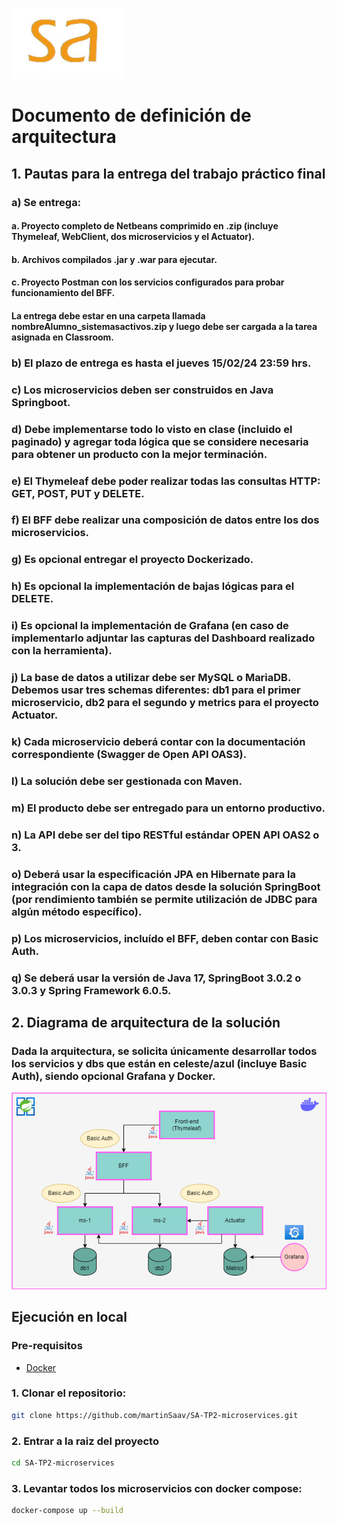 ![logo-sistemasactivos](./docs/imgs/sa.png)
# Documento de definición de arquitectura

## 1. Pautas para la entrega del trabajo práctico final

### a) Se entrega:
#### a.	Proyecto completo de Netbeans comprimido en .zip (incluye Thymeleaf, WebClient, dos microservicios y el Actuator).
#### b.	Archivos compilados .jar y .war para ejecutar.
#### c.	Proyecto Postman con los servicios configurados para probar funcionamiento del BFF.
####    La entrega debe estar en una carpeta llamada nombreAlumno_sistemasactivos.zip y luego debe ser cargada a la tarea asignada en Classroom.
### b) El plazo de entrega es hasta el jueves 15/02/24 23:59 hrs.
### c) Los microservicios deben ser construidos en Java Springboot.
### d) Debe implementarse todo lo visto en clase (incluido el paginado) y agregar toda lógica que se considere necesaria para obtener un producto con la mejor terminación.
### e) El Thymeleaf debe poder realizar todas las consultas HTTP: GET, POST, PUT y DELETE.
### f) El BFF debe realizar una composición de datos entre los dos microservicios.
### g) Es opcional entregar el proyecto Dockerizado.
### h) Es opcional la implementación de bajas lógicas para el DELETE.
### i) Es opcional la implementación de Grafana (en caso de implementarlo adjuntar las capturas del Dashboard realizado con la herramienta).
### j) La base de datos a utilizar debe ser MySQL o MariaDB. Debemos usar tres schemas diferentes: db1 para el primer microservicio, db2 para el segundo y metrics para el proyecto Actuator.
### k) Cada microservicio deberá contar con la documentación correspondiente (Swagger de Open API OAS3).
### l) La solución debe ser gestionada con Maven.
### m) El producto debe ser entregado para un entorno productivo.
### n) La API debe ser del tipo RESTful estándar OPEN API OAS2 o 3.
### o) Deberá usar la especificación JPA en Hibernate para la integración con la capa de datos desde la solución SpringBoot (por rendimiento también se permite utilización de JDBC para algún método específico).
### p) Los microservicios, incluído el BFF, deben contar con Basic Auth.
### q) Se deberá usar la versión de Java 17, SpringBoot 3.0.2 o 3.0.3 y Spring Framework 6.0.5.

## 2. Diagrama de arquitectura de la solución

### Dada la arquitectura, se solicita únicamente desarrollar todos los servicios y dbs que están en celeste/azul (incluye Basic Auth), siendo opcional Grafana y Docker.

![diagrama-arquitectura](./docs/diagram/microservicios.png)

## Ejecución en local

### Pre-requisitos
- [Docker](https://www.docker.com)

### 1. Clonar el repositorio:
 ```bash
 git clone https://github.com/martinSaav/SA-TP2-microservices.git
 ```
### 2. Entrar a la raiz del proyecto
 ```bash
cd SA-TP2-microservices
 ```
### 3. Levantar todos los microservicios con docker compose:
 ```bash
docker-compose up --build
 ```

